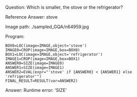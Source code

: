 Question: Which is smaller, the stove or the refrigerator?

Reference Answer: stove

Image path: ./sampled_GQA/n64959.jpg

Program:

```
BOX0=LOC(image=IMAGE,object='stove')
IMAGE0=CROP(image=IMAGE,box=BOX0)
BOX1=LOC(image=IMAGE,object='refrigerator')
IMAGE1=CROP(image=IMAGE,box=BOX1)
ANSWER0=SIZE(image=IMAGE0)
ANSWER1=SIZE(image=IMAGE1)
ANSWER2=EVAL(expr="'stove' if {ANSWER0} < {ANSWER1} else 'refrigerator'")
FINAL_RESULT=RESULT(var=ANSWER2)
```
Answer: Runtime error: 'SIZE'

